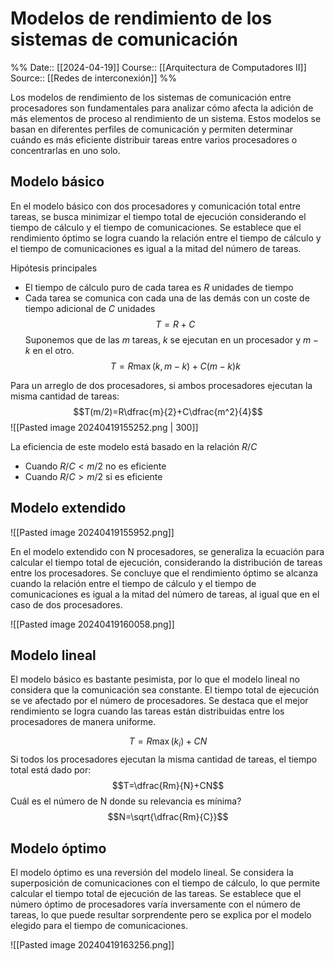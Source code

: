 # Modelos de rendimiento de los sistemas de comunicación

%%
Date:: [[2024-04-19]]
Course:: [[Arquitectura de Computadores II]]
Source:: [[Redes de interconexión]]
%%

Los modelos de rendimiento de los sistemas de comunicación entre procesadores son fundamentales para analizar cómo afecta la adición de más elementos de proceso al rendimiento de un sistema. Estos modelos se basan en diferentes perfiles de comunicación y permiten determinar cuándo es más eficiente distribuir tareas entre varios procesadores o concentrarlas en uno solo.

## Modelo básico

En el modelo básico con dos procesadores y comunicación total entre tareas, se busca minimizar el tiempo total de ejecución considerando el tiempo de cálculo y el tiempo de comunicaciones. Se establece que el rendimiento óptimo se logra cuando la relación entre el tiempo de cálculo y el tiempo de comunicaciones es igual a la mitad del número de tareas.

Hipótesis principales
- El tiempo de cálculo puro de cada tarea es *R* unidades de tiempo
- Cada tarea se comunica con cada una de las demás con un coste de tiempo adicional de *C* unidades
$$T=R+C$$
Suponemos que de las $m$ tareas, $k$ se ejecutan en un procesador y $m-k$ en el otro.
$$T=R\max{(k,m-k)}+C(m-k)k$$

Para un arreglo de dos procesadores, si ambos procesadores ejecutan la misma cantidad de tareas: $$T(m/2)=R\dfrac{m}{2}+C\dfrac{m^2}{4}$$
![[Pasted image 20240419155252.png | 300]]

La eficiencia de este modelo está basado en la relación $R/C$
- Cuando $R/C < m/2$ no es eficiente
- Cuando $R/C > m/2$ si es eficiente
## Modelo extendido

![[Pasted image 20240419155952.png]]

En el modelo extendido con N procesadores, se generaliza la ecuación para calcular el tiempo total de ejecución, considerando la distribución de tareas entre los procesadores. Se concluye que el rendimiento óptimo se alcanza cuando la relación entre el tiempo de cálculo y el tiempo de comunicaciones es igual a la mitad del número de tareas, al igual que en el caso de dos procesadores.

![[Pasted image 20240419160058.png]]

## Modelo lineal

El modelo básico es bastante pesimista, por lo que el modelo lineal no considera que la comunicación sea constante.
El tiempo total de ejecución se ve afectado por el número de procesadores. Se destaca que el mejor rendimiento se logra cuando las tareas están distribuidas entre los procesadores de manera uniforme.

$$T=R\max(k_i)+CN$$
Si todos los procesadores ejecutan la misma cantidad de tareas, el tiempo total está dado por: $$T=\dfrac{Rm}{N}+CN$$
Cuál es el número de N donde su relevancia es mínima? $$N=\sqrt{\dfrac{Rm}{C}}$$
## Modelo óptimo 

El modelo óptimo es una reversión del modelo lineal. Se considera la superposición de comunicaciones con el tiempo de cálculo, lo que permite calcular el tiempo total de ejecución de las tareas. Se establece que el número óptimo de procesadores varía inversamente con el número de tareas, lo que puede resultar sorprendente pero se explica por el modelo elegido para el tiempo de comunicaciones.

![[Pasted image 20240419163256.png]]


